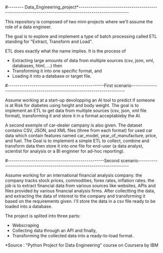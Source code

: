 #-------- Data_Engineering_project*-------------------------------------------------------------------------------------------------------


This repository is composed of two mini-projects where we'll assume the role of a data engineer.

The goal is to explore and implement a type of batch processing called ETL standing for "Extract, Transform and Load".

ETL does exactly what the name implies. It is the process of

- Extracting large amounts of data from multiple sources (csv, json, xml, databases, html, ...) then
- Transforming it into one specific format, and
- Loading it into a database or target file.

#-------------------------------------------------First scenario--------------------------------------------------------------------------

Assume working at a start-up devolopping an AI tool to predict if someone is at Risk for diabetes using height and body weight.
The goal is to implement an ETL to get data from multiple sources (csv, json, xml file format), transforming it and store it in 
a format acceptableby the AI.

A second exemple of car-dealer campany is also given.
The dataset contains CSV, JSON, and XML files (three from each format) for used car data which contain features named car_model, year_of_manufacture, price, and fuel. The Goal is to implement a simple ETL to collect, combine and transform data then store it
into one file for end-user (a data analyst, scientist for analysis or a BI enginner for ad-hoc reporting).

#-------------------------------------------------Second scenario-------------------------------------------------------------------------

Assume working for an international financial analysis company. the company tracks stock prices, commodities, forex rates, inflation rates.  the job is to extract financial data from various sources like websites, APIs and files provided by various financial 
analysis firms. After collectting the data, and extracting the data of interest to the company and transforming it based on the requirements given. I'll store the data in a csv file ready to be loaded into a database.

The project is splited into three parts:
- Webscraping
- Collecting data through an API and finally,
- Transforming the collected data into a ready-to-load format.

*Source : "Python Project for Data Engineering" course on Coursera by IBM
